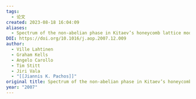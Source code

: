 ```yaml
---
tags:
  - 论文
created: 2023-08-18 16:04:09
aliases:
  - Spectrum of the non-abelian phase in Kitaev’s honeycomb lattice model
DOI: https://doi.org/10.1016/j.aop.2007.12.009
author:
  - Ville Lahtinen
  - Graham Kells
  - Angelo Carollo
  - Tim Stitt
  - Jiri Vala
  - "[[Jiannis K. Pachos]]"
original title: Spectrum of the non-abelian phase in Kitaev’s honeycomb lattice model
year: "2007"
---
```


